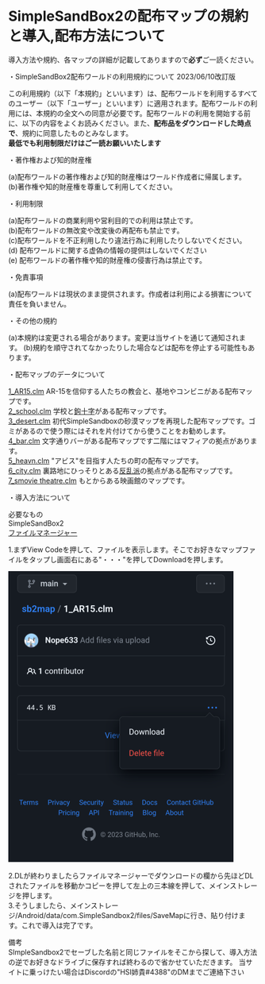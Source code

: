 # SimpleSandBox2の配布マップの規約と導入,配布方法について
導入方法や規約、各マップの詳細が記載してありますので**必ず**ご一読ください。


・SimpleSandBox2配布ワールドの利用規約について 2023/06/10改訂版

この利用規約（以下「本規約」といいます）は、配布ワールドを利用するすべてのユーザー（以下「ユーザー」といいます）に適用されます。配布ワールドの利用には、本規約の全文への同意が必要です。配布ワールドの利用を開始する前に、以下の内容をよくお読みください。また、**配布品をダウンロードした時点で**、規約に同意したものとみなします。  
**最低でも利用制限だけはご一読お願いいたします**

・著作権および知的財産権

(a)配布ワールドの著作権および知的財産権はワールド作成者に帰属します。  
(b)著作権や知的財産権を尊重して利用してください。

・利用制限

(a)配布ワールドの商業利用や営利目的での利用は禁止です。  
(b)配布ワールドの無改変や改変後の再配布も禁止です。  
(c)配布ワールドを不正利用したり違法行為に利用したりしないでください。  
(d) 配布ワールドに関する虚偽の情報の提供はしないでください  
(e) 配布ワールドの著作権や知的財産権の侵害行為は禁止です。 

・免責事項

(a)配布ワールドは現状のまま提供されます。作成者は利用による損害について責任を負いません。

・その他の規約

(a)本規約は変更される場合があります。変更は当サイトを通じて通知されます。
(b)規約を順守されてなかったりした場合などは配布を停止する可能性もあります。

・配布マップのデータについて  

[1_AR15.clm](https://github.com/Nope633/sb2map/blob/main/1_AR15.clm) AR-15を信仰する人たちの教会と、基地やコンビニがある配布マップです。  
[2_school.clm](https://github.com/Nope633/sb2map/blob/main/2_school.clm) 学校と[鉤十字](https://ja.wikipedia.org/wiki/%E3%83%8F%E3%83%BC%E3%82%B1%E3%83%B3%E3%82%AF%E3%83%AD%E3%82%A4%E3%83%84)がある配布マップです。  
[3_desert.clm](https://github.com/Nope633/sb2map/blob/main/3_desert.clm) 初代SimpleSandboxの砂漠マップを再現した配布マップです。ゴミがあるので使う際にはそれを片付けてから使うことをお勧めします。  
[4_bar.clm](https://github.com/Nope633/sb2map/blob/main/4_bar.clm) 文字通りバーがある配布マップです二階にはマフィアの拠点があります。  
[5_heavn.clm](https://github.com/Nope633/sb2map/blob/main/5_heavn.clm) "アビス"を目指す人たちの町の配布マップです。  
[6_city.clm](https://github.com/Nope633/sb2map/blob/main/6_city.clm) 裏路地にひっそりとある[反乱派](https://ja.wikipedia.org/wiki/%E3%82%A2%E3%82%A4%E3%83%AB%E3%83%A9%E3%83%B3%E3%83%89%E5%85%B1%E5%92%8C%E8%BB%8D)の拠点がある配布マップです。  
[7_smovie theatre.clm](https://github.com/Nope633/sb2map/blob/main/7_smovie%20theatre.clm) もとからある映画館のマップです。 


・導入方法について

必要なもの  
SimpleSandBox2  
[ファイルマネージャー](https://play.google.com/store/apps/details?id=com.alphainventor.filemanager) 

1.まずView Codeを押して、ファイルを表示します。そこでお好きなマップファイルをタップし画面右にある"・・・"を押してDownloadを押します。

![画像1](./画像1.png) 
  
2.DLが終わりましたらファイルマネージャーでダウンロードの欄から先ほどDLされたファイルを移動かコピーを押して左上の三本線を押して、メインストレージを押します。   
3.そうしましたら、メインストレージ/Android/data/com.SimpleSandbox2/files/SaveMapに行き、貼り付けます。これで導入は完了です。

備考  
SImpleSandbox2でセーブした名前と同じファイルをそこから探して、導入方法の逆でお好きなドライブに保存すれば終わるので省かせていただきます。 
当サイトに乗っけたい場合はDiscordの"HSI姉貴#4388"のDMまでご連絡下さい









